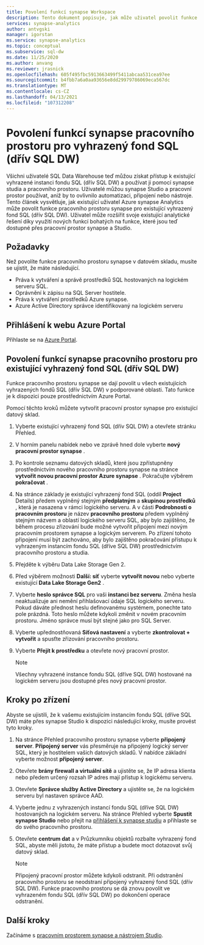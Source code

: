 ```yaml
---
title: Povolení funkcí synapse Workspace
description: Tento dokument popisuje, jak může uživatel povolit funkce pracovního prostoru synapse v existujícím vyhrazeném fondu SQL (dřív SQL DW).
services: synapse-analytics
author: antvgski
manager: igorstan
ms.service: synapse-analytics
ms.topic: conceptual
ms.subservice: sql-dw
ms.date: 11/25/2020
ms.author: anvang
ms.reviewer: jrasnick
ms.openlocfilehash: 605f495fbc5913663499f5411abcaa531cea97ee
ms.sourcegitcommit: b4fbb7a6a0aa93656e8dd29979786069eca567dc
ms.translationtype: MT
ms.contentlocale: cs-CZ
ms.lasthandoff: 04/13/2021
ms.locfileid: "107312208"
---
```

# <a name="enabling-synapse-workspace-features-for-a-dedicated-sql-pool-formerly-sql-dw"></a>Povolení funkcí synapse pracovního prostoru pro vyhrazený fond SQL (dřív SQL DW)

Všichni uživatelé SQL Data Warehouse teď můžou získat přístup k existující vyhrazené instanci fondu SQL (dřív SQL DW) a používat ji pomocí synapse studia a pracovního prostoru. Uživatelé můžou synapse Studio a pracovní prostor používat, aniž by to ovlivnilo automatizaci, připojení nebo nástroje. Tento článek vysvětluje, jak existující uživatel Azure synapse Analytics může povolit funkce pracovního prostoru synapse pro existující vyhrazený fond SQL (dřív SQL DW). Uživatel může rozšířit svoje existující analytické řešení díky využití nových funkcí bohatých na funkce, které jsou teď dostupné přes pracovní prostor synapse a Studio.   

## <a name="prerequisites"></a>Požadavky
Než povolíte funkce pracovního prostoru synapse v datovém skladu, musíte se ujistit, že máte následující.
- Práva k vytváření a správě prostředků SQL hostovaných na logickém serveru SQL.
- Oprávnění k zápisu na SQL Server hostitele. 
- Práva k vytváření prostředků Azure synapse.
- Azure Active Directory správce identifikovaný na logickém serveru

## <a name="sign-in-to-the-azure-portal"></a>Přihlášení k webu Azure Portal

Přihlaste se na [Azure Portal](https://portal.azure.com/).

## <a name="enabling-synapse-workspace-features-for-an-existing-dedicated-sql-pool-formerly-sql-dw"></a>Povolení funkcí synapse pracovního prostoru pro existující vyhrazený fond SQL (dřív SQL DW)

Funkce pracovního prostoru synapse se dají povolit u všech existujících vyhrazených fondů SQL (dřív SQL DW) v podporované oblasti. Tato funkce je k dispozici pouze prostřednictvím Azure Portal.

Pomocí těchto kroků můžete vytvořit pracovní prostor synapse pro existující datový sklad.
1. Vyberte existující vyhrazený fond SQL (dřív SQL DW) a otevřete stránku Přehled.
2. V horním panelu nabídek nebo ve zprávě hned dole vyberte **nový pracovní prostor synapse** .
3. Po kontrole seznamu datových skladů, které jsou zpřístupněny prostřednictvím nového pracovního prostoru synapse na stránce **vytvořit novou pracovní prostor Azure synapse** . Pokračujte výběrem **pokračovat** .
4. Na stránce základy je existující vyhrazený fond SQL (oddíl **Project** Details) předem vyplněný stejným **předplatným** a **skupinou prostředků** , která je nasazena v rámci logického serveru. A v části **Podrobnosti o pracovním prostoru** je název **pracovního prostoru** předem vyplněný stejným názvem a oblastí logického serveru SQL, aby bylo zajištěno, že během procesu zřizování bude možné vytvořit připojení mezi novým pracovním prostorem synapse a logickým serverem. Po zřízení tohoto připojení musí být zachováno, aby bylo zajištěno pokračování přístupu k vyhrazeným instancím fondu SQL (dříve SQL DW) prostřednictvím pracovního prostoru a studia.
5. Přejděte k výběru Data Lake Storage Gen 2.
6. Před výběrem možnosti **Další: síť** vyberte **vytvořit novou** nebo vyberte existující **Data Lake Storage Gen2** .
7. Vyberte **heslo správce SQL** pro vaši **instanci bez serveru**. Změna hesla neaktualizuje ani nemění přihlašovací údaje SQL logického serveru. Pokud dáváte přednost heslu definovanému systémem, ponechte tato pole prázdná. Toto heslo můžete kdykoli změnit v novém pracovním prostoru. Jméno správce musí být stejné jako pro SQL Server.
8. Vyberte upřednostňovaná **Síťová nastavení** a vyberte **zkontrolovat + vytvořit** a spusťte zřizování pracovního prostoru.
9. Vyberte **Přejít k prostředku** a otevřete nový pracovní prostor.

    > [!NOTE]
    > Všechny vyhrazené instance fondu SQL (dříve SQL DW) hostované na logickém serveru jsou dostupné přes nový pracovní prostor.

## <a name="post-provisioning-steps"></a>Kroky po zřízení
Abyste se ujistili, že k vašemu existujícím instancím fondu SQL (dříve SQL DW) máte přes synapse Studio k dispozici následující kroky, musíte provést tyto kroky.
1. Na stránce Přehled pracovního prostoru synapse vyberte **připojený server**. **Připojený server** vás přesměruje na připojený logický server SQL, který je hostitelem vašich datových skladů. V nabídce základní vyberte možnost **připojený server**.
2. Otevřete **brány firewall a virtuální sítě** a ujistěte se, že IP adresa klienta nebo předem určený rozsah IP adres mají přístup k logickému serveru.
3. Otevřete **Správce služby Active Directory** a ujistěte se, že na logickém serveru byl nastaven správce AAD.
4. Vyberte jednu z vyhrazených instancí fondu SQL (dříve SQL DW) hostovaných na logickém serveru. Na stránce Přehled vyberte **Spustit synapse Studio** nebo přejít na [přihlášení k synapse studiu](https://web.azuresynapse.net) a přihlaste se do svého pracovního prostoru.

5. Otevřete **centrum dat** a v Průzkumníku objektů rozbalte vyhrazený fond SQL, abyste měli jistotu, že máte přístup a budete moct dotazovat svůj datový sklad.

    > [!NOTE] 
    > Připojený pracovní prostor můžete kdykoli odstranit. Při odstranění pracovního prostoru se neodstraní připojený vyhrazený fond SQL (dřív SQL DW). Funkce pracovního prostoru se dá znovu povolit ve vyhrazeném fondu SQL (dřív SQL DW) po dokončení operace odstranění.

## <a name="next-steps"></a>Další kroky
Začínáme s [pracovním prostorem synapse a nástrojem Studio](../get-started.md).

